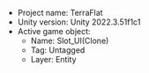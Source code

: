 <!-- UNITY CODE ASSIST INSTRUCTIONS START -->
- Project name: TerraFlat
- Unity version: Unity 2022.3.51f1c1
- Active game object:
  - Name: Slot_UI(Clone)
  - Tag: Untagged
  - Layer: Entity
<!-- UNITY CODE ASSIST INSTRUCTIONS END -->